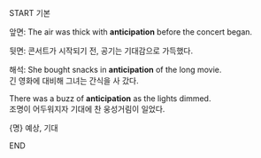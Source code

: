 START
기본

앞면:
The air was thick with **anticipation** before the concert began.

뒷면:
콘서트가 시작되기 전, 공기는 기대감으로 가득했다.

해석:
She bought snacks in **anticipation** of the long movie.  
긴 영화에 대비해 그녀는 간식을 사 갔다.

There was a buzz of **anticipation** as the lights dimmed.  
조명이 어두워지자 기대에 찬 웅성거림이 일었다.

{명} 예상, 기대
<!--ID: 1744879767526-->
END